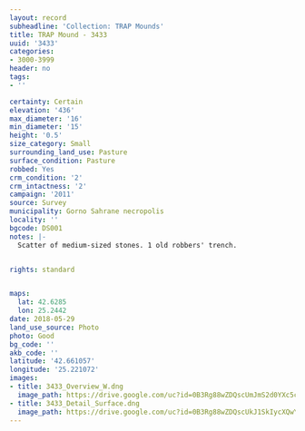 ```yaml
---
layout: record
subheadline: 'Collection: TRAP Mounds'
title: TRAP Mound - 3433
uuid: '3433'
categories:
- 3000-3999
header: no
tags:
- ''

certainty: Certain
elevation: '436'
max_diameter: '16'
min_diameter: '15'
height: '0.5'
size_category: Small
surrounding_land_use: Pasture
surface_condition: Pasture
robbed: Yes
crm_condition: '2'
crm_intactness: '2'
campaign: '2011'
source: Survey
municipality: Gorno Sahrane necropolis
locality: ''
bgcode: DS001
notes: |-
  Scatter of medium-sized stones. 1 old robbers' trench.


rights: standard


maps:
  lat: 42.6285
  lon: 25.2442
date: 2018-05-29
land_use_source: Photo
photo: Good
bg_code: ''
akb_code: ''
latitude: '42.661057'
longitude: '25.221072'
images:
- title: 3433_Overview_W.dng
  image_path: https://drive.google.com/uc?id=0B3Rg88wZDQscUmJmS2d0YXc5cW8
- title: 3433_Detail_Surface.dng
  image_path: https://drive.google.com/uc?id=0B3Rg88wZDQscUkJ1SkIycXQwY2s
---
```

